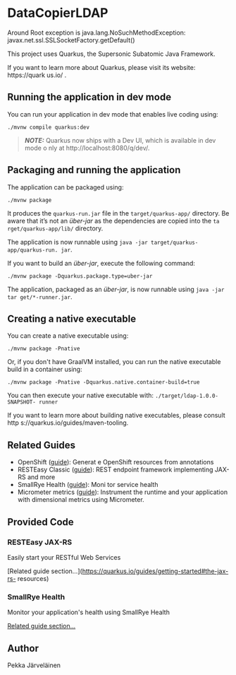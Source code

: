 # DataCopierLDAP
Around Root exception is java.lang.NoSuchMethodException: javax.net.ssl.SSLSocketFactory.getDefault()

This project uses Quarkus, the Supersonic Subatomic Java Framework.

If you want to learn more about Quarkus, please visit its website: https://quark
us.io/ .

## Running the application in dev mode

You can run your application in dev mode that enables live coding using:
```shell script
./mvnw compile quarkus:dev
```

> **_NOTE:_**  Quarkus now ships with a Dev UI, which is available in dev mode o
nly at http://localhost:8080/q/dev/.

## Packaging and running the application

The application can be packaged using:
```shell script
./mvnw package
```
It produces the `quarkus-run.jar` file in the `target/quarkus-app/` directory.
Be aware that it’s not an _über-jar_ as the dependencies are copied into the `ta
rget/quarkus-app/lib/` directory.

The application is now runnable using `java -jar target/quarkus-app/quarkus-run.
jar`.

If you want to build an _über-jar_, execute the following command:
```shell script
./mvnw package -Dquarkus.package.type=uber-jar
```

The application, packaged as an _über-jar_, is now runnable using `java -jar tar
get/*-runner.jar`.

## Creating a native executable

You can create a native executable using: 
```shell script
./mvnw package -Pnative
```

Or, if you don't have GraalVM installed, you can run the native executable build
 in a container using: 
```shell script
./mvnw package -Pnative -Dquarkus.native.container-build=true
```

You can then execute your native executable with: `./target/ldap-1.0.0-SNAPSHOT-
runner`

If you want to learn more about building native executables, please consult http
s://quarkus.io/guides/maven-tooling.

## Related Guides

- OpenShift ([guide](https://quarkus.io/guides/deploying-to-openshift)): Generat
e OpenShift resources from annotations
- RESTEasy Classic ([guide](https://quarkus.io/guides/resteasy)): REST endpoint 
framework implementing JAX-RS and more
- SmallRye Health ([guide](https://quarkus.io/guides/microprofile-health)): Moni
tor service health
- Micrometer metrics ([guide](https://quarkus.io/guides/micrometer)): Instrument
 the runtime and your application with dimensional metrics using Micrometer.

## Provided Code

### RESTEasy JAX-RS

Easily start your RESTful Web Services

[Related guide section...](https://quarkus.io/guides/getting-started#the-jax-rs-
resources)

### SmallRye Health

Monitor your application's health using SmallRye Health

[Related guide section...](https://quarkus.io/guides/smallrye-health)

## Author

Pekka Järveläinen